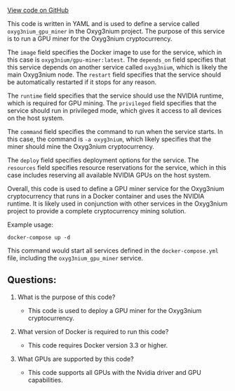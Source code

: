 [View code on GitHub](https://github.com/oxyg3nium/oxyg3nium/docker/docker-compose.gpu-miner.yml)

This code is written in YAML and is used to define a service called `oxyg3nium_gpu_miner` in the Oxyg3nium project. The purpose of this service is to run a GPU miner for the Oxyg3nium cryptocurrency. 

The `image` field specifies the Docker image to use for the service, which in this case is `oxyg3nium/gpu-miner:latest`. The `depends_on` field specifies that this service depends on another service called `oxyg3nium`, which is likely the main Oxyg3nium node. The `restart` field specifies that the service should be automatically restarted if it stops for any reason. 

The `runtime` field specifies that the service should use the NVIDIA runtime, which is required for GPU mining. The `privileged` field specifies that the service should run in privileged mode, which gives it access to all devices on the host system. 

The `command` field specifies the command to run when the service starts. In this case, the command is `-a oxyg3nium`, which likely specifies that the miner should mine the Oxyg3nium cryptocurrency. 

The `deploy` field specifies deployment options for the service. The `resources` field specifies resource reservations for the service, which in this case includes reserving all available NVIDIA GPUs on the host system. 

Overall, this code is used to define a GPU miner service for the Oxyg3nium cryptocurrency that runs in a Docker container and uses the NVIDIA runtime. It is likely used in conjunction with other services in the Oxyg3nium project to provide a complete cryptocurrency mining solution. 

Example usage:

```
docker-compose up -d
```

This command would start all services defined in the `docker-compose.yml` file, including the `oxyg3nium_gpu_miner` service.
## Questions: 
 1. What is the purpose of this code?
    - This code is used to deploy a GPU miner for the Oxyg3nium cryptocurrency.

2. What version of Docker is required to run this code?
    - This code requires Docker version 3.3 or higher.

3. What GPUs are supported by this code?
    - This code supports all GPUs with the Nvidia driver and GPU capabilities.